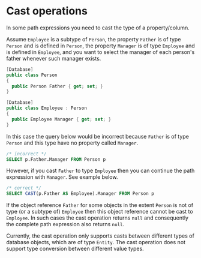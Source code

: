 # Cast operations

In some path expressions you need to cast the type of a property/column.

Assume `Employee` is a subtype of `Person`, the property `Father` is of type `Person` and is defined in `Person`, the property `Manager` is of type `Employee` and is defined in `Employee`, and you want to select the manager of each person's father whenever such manager exists.

```csharp
[Database]
public class Person
{
  public Person Father { get; set; }
}

[Database]
public class Employee : Person
{
  public Employee Manager { get; set; }
}
```

In this case the query below would be incorrect because `Father` is of type `Person` and this type have no property called `Manager`.

```sql
/* incorrect */
SELECT p.Father.Manager FROM Person p
```

However, if you cast `Father` to type `Employee` then you can continue the path expression with `Manager`. See example below.

```sql
/* correct */
SELECT CAST(p.Father AS Employee).Manager FROM Person p
```

If the object reference `Father` for some objects in the extent `Person` is not of type \(or a subtype of\) `Employee` then this object reference cannot be cast to `Employee`. In such cases the cast operation returns `null` and consequently the complete path expression also returns `null`.

Currently, the cast operation only supports casts between different types of database objects, which are of type `Entity`. The cast operation does not support type conversion between different value types.

